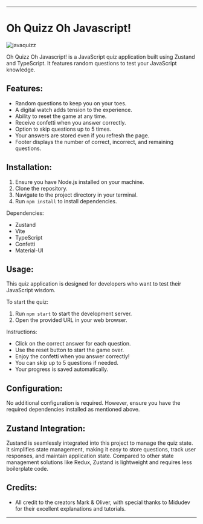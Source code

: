 
---

# Oh Quizz Oh Javascript!
![javaquizz](https://github.com/MiguelCagnate/jsquizz/assets/94227693/98118e7e-c577-443d-bd25-48ed4756e154)


Oh Quizz Oh Javascript! is a JavaScript quiz application built using Zustand and TypeScript. It features random questions to test your JavaScript knowledge.

## Features:

- Random questions to keep you on your toes.
- A digital watch adds tension to the experience.
- Ability to reset the game at any time.
- Receive confetti when you answer correctly.
- Option to skip questions up to 5 times.
- Your answers are stored even if you refresh the page.
- Footer displays the number of correct, incorrect, and remaining questions.

## Installation:

1. Ensure you have Node.js installed on your machine.
2. Clone the repository.
3. Navigate to the project directory in your terminal.
4. Run `npm install` to install dependencies.

Dependencies:
- Zustand
- Vite
- TypeScript
- Confetti
- Material-UI

## Usage:

This quiz application is designed for developers who want to test their JavaScript wisdom.

To start the quiz:
1. Run `npm start` to start the development server.
2. Open the provided URL in your web browser.

Instructions:
- Click on the correct answer for each question.
- Use the reset button to start the game over.
- Enjoy the confetti when you answer correctly!
- You can skip up to 5 questions if needed.
- Your progress is saved automatically.

## Configuration:

No additional configuration is required. However, ensure you have the required dependencies installed as mentioned above.

## Zustand Integration:

Zustand is seamlessly integrated into this project to manage the quiz state. It simplifies state management, making it easy to store questions, track user responses, and maintain application state. Compared to other state management solutions like Redux, Zustand is lightweight and requires less boilerplate code.

## Credits:

- All credit to the creators Mark & Oliver, with special thanks to Midudev for their excellent explanations and tutorials.

---

